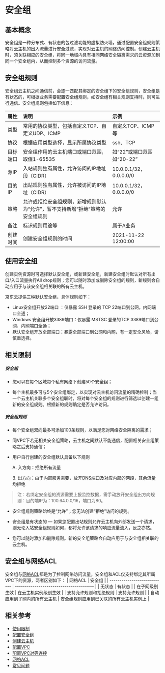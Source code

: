 # **安全组**

## **基本概念**

安全组是一种分布式、有状态的包过滤功能的虚拟防火墙，通过配置安全组规则策略对云主机的出入流量进行安全过滤，实现对云主机的网络访问控制。创建云主机时，须关联相应的安全组，将同一地域内具有相同网络安全隔离需求的云资源加到同一个安全组内，从而控制多个资源的访问流量。

## **安全组规则**

安全组云主机之间通信前，会逐一匹配其绑定的安全组下的安全组规则，安全组是有状态的，可根据业务需要配置安全组规则，如安全组有相关规则支持时，则可进行通信。安全组规则包括如下信息：

|属性|说明|示例|
|:-----------|:----------|:------------|
|类型|常用的协议类型，包括自定义TCP、自定义UDP、ICMP|自定义TCP、ICMP等|
|协议|根据应用类型选择，显示所属协议类型|ssh、TCP|
|目标端口|安全组作用的云主机端口或端口范围，取值1-65535|如“22”或端口范围如“20-22”|
|源IP|入站规则独有属性，允许访问的IP地址段（CIDR）|10.0.0.1/32，0.0.0.0/0|
|目的IP|出站规则独有属性，允许被访问的IP地址（CIDR）|10.0.0.1/32，0.0.0.0/0|
|策略|允许或拒绝安全组规则，新增规则默认为“允许”，暂不支持新增“拒绝”策略的安全组规则|允许|
|备注|标识规则用途等|属于A业务|
|创建时间|创建安全组规则的时间|2021-11-22 12:00:00|


## **使用安全组**

创建实例资源时可选择默认安全组，或新建安全组，新建安全组时默认对所有出口/入口流量执行All drop规则；您可以随时添加或删除安全组的规则，新规则会自动应用于与该安全组相关联的所有云主机。

京东云提供三种默认安全组，具体规则如下：
- Linux安全组开放22端口 ：仅暴露 SSH 登录的 TCP 22端口到公网，内网端口全通；
- Windows 安全组开放3389端口：仅暴露 MSTSC 登录的TCP 3389端口到公网，内网端口全通；
- 默认安全组开放全部端口：暴露全部端口到公网和内网，有一定安全风险，请慎重选择。

## 相关限制

##### 安全组


- 您可以在每个区域每个私有网络下创建50个安全组；

- 每个主机最多可与5个安全组绑定，以实现对云主机访问流量的精确控制；当一个云主机关联多个安全组联时，将对每个安全组的规则进行筛选以创建一组新的安全组规则。根据新的规则确定是否允许访问。

##### 安全组规则

- 每个安全组双向最多可添加100条规则，以满足您对网络安全隔离的需求；
- 同VPC下若无相关安全组策略，云主机之间默认不能通信，配置相关安全组策略之后支持通信；
- 用户自行创建的安全组默认具备以下规则

   A. 入方向：拒绝所有流量

   B. 出方向：由于内部服务需要，放开DNS端口及对应内部的网段，其余流量均拒绝
   
> 注：若绑定安全组的资源需要上报监控数据，需手动放开安全组出方向规则：目的端IP为：100.64.0.0/16，端口为80。

- 安全组规则策略始终是“允许”；您无法创建“拒绝”访问的规则。

- 安全组是有状态的 — 如果您配置出站规则允许云主机向外部发送一个请求，则无论入站安全组规则如何，都将允许该请求的响应流量流入，反之亦然。

- 您可以随时添加和删除规则。新的安全组策略会自动应用于与安全组相关联的云主机。

## 安全组与网络ACL

安全组与[网络ACL](Network-ACL-Features.md)都是为了控制网络访问流量，安全组和ACL仅支持绑定其所属VPC下的资源，两者区别如下：
| 网络ACL                      | 安全组                                   |
| ---------------------------- | ---------------------------------------- |
| 无状态                       | 有状态                                   |
| 在子网级别生效               | 在云主机实例级别生效                     |
| 支持允许规则和拒绝规则       | 支持允许规则                             |
| 自动应用到子网内的所有云主机 | 安全组规则应用到已关联的所有云主机实例上 |
## 相关参考
- [使用限制](../Restrictions.md)
- [配置安全组](../../Operation-Guide/Security-Group-Configuration.md)
- [创建云主机](https://docs.jdcloud.com/cn/virtual-machines/create-instance)
- [配置VPC](../../Operation-Guide/VPC-Configuration.md)
- [配置VPC对等连接](../../Operation-Guide/VPC-Peering-Configuration.md)
- [网络ACL](Network-ACL-Features.md)
- [常见问题](../../FAQ/FAQ.md)


　

